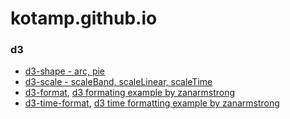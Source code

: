 # kotamp.github.io

### d3

+ [d3-shape - arc, pie](https://github.com/d3/d3-shape#api-reference)
+ [d3-scale - scaleBand, scaleLinear, scaleTime](https://github.com/d3/d3-scale#api-reference)
+ [d3-format](https://github.com/d3/d3-format#api-reference), [d3 formating example by zanarmstrong](http://bl.ocks.org/zanarmstrong/05c1e95bf7aa16c4768e)
+ [d3-time-format](https://github.com/d3/d3-time-format#api-reference), [d3 time formatting example by zanarmstrong](https://bl.ocks.org/zanarmstrong/ca0adb7e426c12c06a95)
